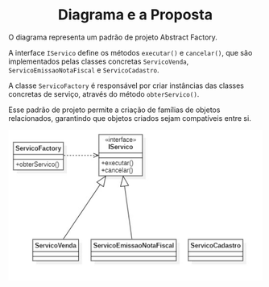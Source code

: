 <h1 align="center">Diagrama e a Proposta</h1>

O diagrama representa um padrão de projeto Abstract Factory. 

A interface `IServico` define os métodos `executar()` e `cancelar()`, que são implementados pelas classes concretas `ServicoVenda`, `ServicoEmissaoNotaFiscal` e `ServicoCadastro`.

A classe `ServicoFactory` é responsável por criar instâncias das classes concretas de serviço, através do método `obterServico()`.

Esse padrão de projeto permite a criação de famílias de objetos relacionados, garantindo que objetos criados sejam compatíveis entre si.

![](./docs/diagram.jpg?raw=true "Diagrama")
